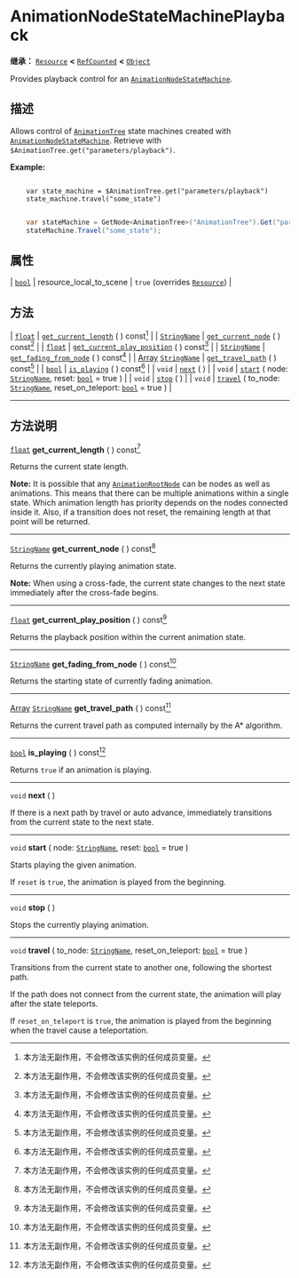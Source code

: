 <!-- ⚠ 请勿编辑本文件 ⚠ -->
<!-- 本文档使用脚本从 WeDot 引擎源码仓库生成。 -->
<!-- 生成脚本：https://github.com/WeDot-Engine/WeDot/tree/4.3/doc/tools/make_md.py； -->
<!-- 原文件：https://github.com/WeDot-Engine/WeDot/tree/4.3/doc/classes/AnimationNodeStateMachinePlayback.xml。 -->

<div id="_class_animationnodestatemachineplayback"></div>

# AnimationNodeStateMachinePlayback

**继承：** [`Resource`](class_resource.md) **<** [`RefCounted`](class_refcounted.md) **<** [`Object`](class_object.md)

Provides playback control for an [`AnimationNodeStateMachine`](class_animationnodestatemachine.md).

## 描述

Allows control of [`AnimationTree`](class_animationtree.md) state machines created with [`AnimationNodeStateMachine`](class_animationnodestatemachine.md). Retrieve with `$AnimationTree.get("parameters/playback")`.

 **Example:** 



```gdscript

    var state_machine = $AnimationTree.get("parameters/playback")
    state_machine.travel("some_state")
```

```csharp

    var stateMachine = GetNode<AnimationTree>("AnimationTree").Get("parameters/playback").As<AnimationNodeStateMachinePlayback>();
    stateMachine.Travel("some_state");
```







## 属性

| [`bool`](class_bool.md) | resource_local_to_scene | ``true`` (overrides [`Resource`](#class_resource_property_resource_local_to_scene)) |

## 方法

| [`float`](class_float.md)                                   | [`get_current_length`](#class_animationnodestatemachineplayback_method_get_current_length) ( ) const[^const]                                                           |
| [`StringName`](class_stringname.md)                         | [`get_current_node`](#class_animationnodestatemachineplayback_method_get_current_node) ( ) const[^const]                                                               |
| [`float`](class_float.md)                                   | [`get_current_play_position`](#class_animationnodestatemachineplayback_method_get_current_play_position) ( ) const[^const]                                             |
| [`StringName`](class_stringname.md)                         | [`get_fading_from_node`](#class_animationnodestatemachineplayback_method_get_fading_from_node) ( ) const[^const]                                                       |
| [Array](class_array.md) [`StringName`](class_stringname.md) | [`get_travel_path`](#class_animationnodestatemachineplayback_method_get_travel_path) ( ) const[^const]                                                                 |
| [`bool`](class_bool.md)                                     | [`is_playing`](#class_animationnodestatemachineplayback_method_is_playing) ( ) const[^const]                                                                           |
| `void`                                                      | [`next`](#class_animationnodestatemachineplayback_method_next) ( )                                                                                                     |
| `void`                                                      | [`start`](#class_animationnodestatemachineplayback_method_start) ( node: [`StringName`](class_stringname.md), reset: [`bool`](class_bool.md) = true )                  |
| `void`                                                      | [`stop`](#class_animationnodestatemachineplayback_method_stop) ( )                                                                                                     |
| `void`                                                      | [`travel`](#class_animationnodestatemachineplayback_method_travel) ( to_node: [`StringName`](class_stringname.md), reset_on_teleport: [`bool`](class_bool.md) = true ) |

<!-- rst-class:: classref-section-separator -->

---

## 方法说明

<div id="_class_animationnodestatemachineplayback_method_get_current_length"></div>

[`float`](class_float.md) **get_current_length** ( ) const[^const]<div id="class_animationnodestatemachineplayback_method_get_current_length"></div>

Returns the current state length.

 **Note:** It is possible that any [`AnimationRootNode`](class_animationrootnode.md) can be nodes as well as animations. This means that there can be multiple animations within a single state. Which animation length has priority depends on the nodes connected inside it. Also, if a transition does not reset, the remaining length at that point will be returned.

<!-- rst-class:: classref-item-separator -->

---

<div id="_class_animationnodestatemachineplayback_method_get_current_node"></div>

[`StringName`](class_stringname.md) **get_current_node** ( ) const[^const]<div id="class_animationnodestatemachineplayback_method_get_current_node"></div>

Returns the currently playing animation state.

 **Note:** When using a cross-fade, the current state changes to the next state immediately after the cross-fade begins.

<!-- rst-class:: classref-item-separator -->

---

<div id="_class_animationnodestatemachineplayback_method_get_current_play_position"></div>

[`float`](class_float.md) **get_current_play_position** ( ) const[^const]<div id="class_animationnodestatemachineplayback_method_get_current_play_position"></div>

Returns the playback position within the current animation state.

<!-- rst-class:: classref-item-separator -->

---

<div id="_class_animationnodestatemachineplayback_method_get_fading_from_node"></div>

[`StringName`](class_stringname.md) **get_fading_from_node** ( ) const[^const]<div id="class_animationnodestatemachineplayback_method_get_fading_from_node"></div>

Returns the starting state of currently fading animation.

<!-- rst-class:: classref-item-separator -->

---

<div id="_class_animationnodestatemachineplayback_method_get_travel_path"></div>

[Array](class_array.md) [`StringName`](class_stringname.md) **get_travel_path** ( ) const[^const]<div id="class_animationnodestatemachineplayback_method_get_travel_path"></div>

Returns the current travel path as computed internally by the A\* algorithm.

<!-- rst-class:: classref-item-separator -->

---

<div id="_class_animationnodestatemachineplayback_method_is_playing"></div>

[`bool`](class_bool.md) **is_playing** ( ) const[^const]<div id="class_animationnodestatemachineplayback_method_is_playing"></div>

Returns `true` if an animation is playing.

<!-- rst-class:: classref-item-separator -->

---

<div id="_class_animationnodestatemachineplayback_method_next"></div>

`void` **next** ( )<div id="class_animationnodestatemachineplayback_method_next"></div>

If there is a next path by travel or auto advance, immediately transitions from the current state to the next state.

<!-- rst-class:: classref-item-separator -->

---

<div id="_class_animationnodestatemachineplayback_method_start"></div>

`void` **start** ( node: [`StringName`](class_stringname.md), reset: [`bool`](class_bool.md) = true )<div id="class_animationnodestatemachineplayback_method_start"></div>

Starts playing the given animation.

If `reset` is `true`, the animation is played from the beginning.

<!-- rst-class:: classref-item-separator -->

---

<div id="_class_animationnodestatemachineplayback_method_stop"></div>

`void` **stop** ( )<div id="class_animationnodestatemachineplayback_method_stop"></div>

Stops the currently playing animation.

<!-- rst-class:: classref-item-separator -->

---

<div id="_class_animationnodestatemachineplayback_method_travel"></div>

`void` **travel** ( to_node: [`StringName`](class_stringname.md), reset_on_teleport: [`bool`](class_bool.md) = true )<div id="class_animationnodestatemachineplayback_method_travel"></div>

Transitions from the current state to another one, following the shortest path.

If the path does not connect from the current state, the animation will play after the state teleports.

If `reset_on_teleport` is `true`, the animation is played from the beginning when the travel cause a teleportation.

[^virtual]: 本方法通常需要用户覆盖才能生效。
[^const]: 本方法无副作用，不会修改该实例的任何成员变量。
[^vararg]: 本方法除了能接受在此处描述的参数外，还能够继续接受任意数量的参数。
[^constructor]: 本方法用于构造某个类型。
[^static]: 调用本方法无需实例，可直接使用类名进行调用。
[^operator]: 本方法描述的是使用本类型作为左操作数的有效运算符。
[^bitfield]: 这个值是由下列位标志构成位掩码的整数。
[^void]: 无返回值。
